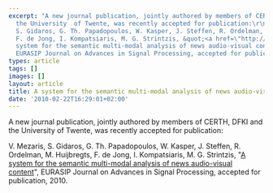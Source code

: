 ```yaml
---
excerpt: "A new journal publication, jointly authored by members of CERTH, DFKI and
  the University  of Twente, was recently accepted for publication:\r\n<p>\r\nV. Mezaris,
  S. Gidaros, G. Th. Papadopoulos, W. Kasper, J. Steffen, R. Ordelman, M. Huijbregts,
  F. de Jong, I. Kompatsiaris, M. G. Strintzis, &quot;<a href=\"http://www.hindawi.com/journals/asp/aip.645052.html\">A
  system for the semantic multi-modal analysis of news audio-visual content</a>&quot;,
  EURASIP Journal on Advances in Signal Processing, accepted for publication, 2010.\r\n</p>\r\n"
types: article
tags: []
images: []
layout: article
title: A system for the semantic multi-modal analysis of news audio-visual content
date: '2010-02-22T16:29:01+02:00'
---
```

A new journal publication, jointly authored by members of CERTH, DFKI and the University  of Twente, was recently accepted for publication:
<p>
V. Mezaris, S. Gidaros, G. Th. Papadopoulos, W. Kasper, J. Steffen, R. Ordelman, M. Huijbregts, F. de Jong, I. Kompatsiaris, M. G. Strintzis, &quot;<a href="http://www.hindawi.com/journals/asp/aip.645052.html">A system for the semantic multi-modal analysis of news audio-visual content</a>&quot;, EURASIP Journal on Advances in Signal Processing, accepted for publication, 2010.
</p>
